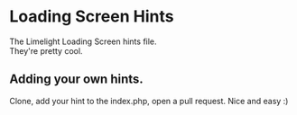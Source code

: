 # Loading Screen Hints

The Limelight Loading Screen hints file.  
They're pretty cool.

## Adding your own hints.
Clone, add your hint to the index.php, open a pull request. Nice and easy :)